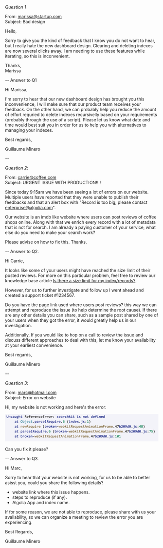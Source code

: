 *Question 1*  

 
From: marissa@startup.com  
Subject:  Bad design  

Hello,  
  
Sorry to give you the kind of feedback that I know you do not want to hear, but I really hate the new dashboard design. Clearing and deleting indexes are now several clicks away. I am needing to use these features while iterating, so this is inconvenient.  
   
Thanks,  
Marissa  

--
Answer to Q1

Hi Marissa,

I'm sorry to hear that our new dashboard design has brought you this inconvenience, I will make sure that our product team receives your feedback. On the other hand, we can probably help you reduce the amount of effort requried to delete indexes recursivelly based on your requirements (probably through the use of a script). Please let us know what date and time would best suit you in order for us to help you with alternatives to managing your indexes.

Best regards,

Guillaume Minero
  
--

*Question 2*:   
  
From: carrie@coffee.com  
Subject: URGENT ISSUE WITH PRODUCTION!!!!  
  
Since today 9:15am we have been seeing a lot of errors on our website. Multiple users have reported that they were unable to publish their feedbacks and that an alert box with "Record is too big, please contact enterprise@algolia.com".  
  
Our website is an imdb like website where users can post reviews of coffee shops online. Along with that we enrich every record with a lot of metadata that is not for search. I am already a paying customer of your service, what else do you need to make your search work?  
  
Please advise on how to fix this. Thanks.   

--
Answer to Q2.

Hi Carrie,

It looks like some of your users might have reached the size limit of their posted reviews. For more on this particular problem, feel free to review our knowledge base article [Is there a size limit for my index/records?](https://support.algolia.com/hc/en-us/articles/4406981897617-Is-there-a-size-limit-for-my-index-records-).

However, for us to further investigate and follow up I went ahead and created a support ticket #1234567.

Do you have the page link used where users post reviews? this way we can attempt and reproduce the issue (to help determine the root cause).
If there are any other details you can share, such as a sample post shared by one of your users when they got the error, it would greatly help us in our investigation. 

Additionally, If you would like to hop on a call to review the issue and discuss different approaches to deal with this, let me know your availability at your earliest convenience.

Best regards,

Guillaume Minero

--

*Question 3*:   


From: marc@hotmail.com  
Subject: Error on website  
  
Hi, my website is not working and here's the error:  
  
![error message](./error.png)  
  
Can you fix it please?  

--
Answer to Q3.

Hi Marc,

Sorry to hear that your website is not working, for us to be able to better asisst you, could you share the following details?

- website link where this issue happens.
- steps to reproduce (if any).
- Algolia App and index name.

If for some reason, we are not able to reproduce, please share with us your availability, so we can organize a meeting to review the error you are experiencing.

Best Regards,

Guillaume Minero